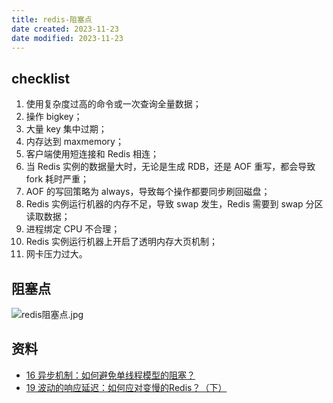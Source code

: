 ```yaml
---
title: redis-阻塞点
date created: 2023-11-23
date modified: 2023-11-23
---
```


## checklist

1. 使用复杂度过高的命令或一次查询全量数据；
2. 操作 bigkey；
3. 大量 key 集中过期；
4. 内存达到 maxmemory；
5. 客户端使用短连接和 Redis 相连；
6. 当 Redis 实例的数据量大时，无论是生成 RDB，还是 AOF 重写，都会导致 fork 耗时严重；
7. AOF 的写回策略为 always，导致每个操作都要同步刷回磁盘；
8. Redis 实例运行机器的内存不足，导致 swap 发生，Redis 需要到 swap 分区读取数据；
9. 进程绑定 CPU 不合理；
10. Redis 实例运行机器上开启了透明内存大页机制；
11. 网卡压力过大。

## 阻塞点

![redis阻塞点.jpg](http://image.clickear.top/redis%E9%98%BB%E5%A1%9E%E7%82%B9.jpg)

## 资料

+ [16 异步机制：如何避免单线程模型的阻塞？](https://learn.lianglianglee.com/%e4%b8%93%e6%a0%8f/Redis%20%e6%a0%b8%e5%bf%83%e6%8a%80%e6%9c%af%e4%b8%8e%e5%ae%9e%e6%88%98/16%20%20%e5%bc%82%e6%ad%a5%e6%9c%ba%e5%88%b6%ef%bc%9a%e5%a6%82%e4%bd%95%e9%81%bf%e5%85%8d%e5%8d%95%e7%ba%bf%e7%a8%8b%e6%a8%a1%e5%9e%8b%e7%9a%84%e9%98%bb%e5%a1%9e%ef%bc%9f.md)
+ [19 波动的响应延迟：如何应对变慢的Redis？（下）](https://learn.lianglianglee.com/%e4%b8%93%e6%a0%8f/Redis%20%e6%a0%b8%e5%bf%83%e6%8a%80%e6%9c%af%e4%b8%8e%e5%ae%9e%e6%88%98/19%20%20%e6%b3%a2%e5%8a%a8%e7%9a%84%e5%93%8d%e5%ba%94%e5%bb%b6%e8%bf%9f%ef%bc%9a%e5%a6%82%e4%bd%95%e5%ba%94%e5%af%b9%e5%8f%98%e6%85%a2%e7%9a%84Redis%ef%bc%9f%ef%bc%88%e4%b8%8b%ef%bc%89.md)
